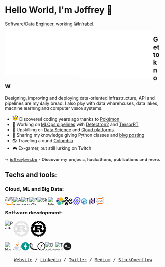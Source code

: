 # Hello World, I'm Joffrey 👋

Software/Data Engineer, working @[Infrabel](https://infrabel.be/).

<img src="github-metrics.svg" align="left" width="47.5%"></img></a>
<img src="achievements.svg" align="left" width="47.5%"></img></a>

## Get to know

Designing, improving and deploying data-oriented infrastructure, API and pipelines are my daily bread. I also play with data wharehouses, data lakes, machine learning and computer vision systems.

- <img alt="Pikachu" title="Pikachu" width="18px" height="18px" src="./icons/pikachu.svg" /> Discovered coding years ago thanks to [Pokémon](https://pokeapi.co/)
- 🔭 Working on [MLOps pipelines](https://cloud.google.com/architecture/mlops-continuous-delivery-and-automation-pipelines-in-machine-learning) with [Detectron2](https://github.com/facebookresearch/detectron2) and [TensorRT](https://developer.nvidia.com/tensorrt)
- 🌱 Upskilling on [Data Science](https://becode.org) and [Cloud platforms](https://learn.acloud.guru/profile/joffreybvn).
- 💬 Sharing my knowledge giving Python classes and [blog posting](https://medium.com/@joffreybvn)
- 🌎 Traveling around [Colombia](https://www.youtube.com/watch?v=6YVl-aixyfs)
- 🎮 Ex-gamer, but still lurking on Twitch


⇨ [joffreybvn.be](https://joffreybvn.be/) • Discover my projects, hackathons, publications and more.

## Techs and tools:

### Cloud, ML and Big Data:

<img align="left" alt="AWS" title="AWS" width="26px" height="26px" src="logos/aws.svg" />
<img align="left" alt="Azure" title="Azure" width="26px" height="26px" src="https://raw.githubusercontent.com/gilbarbara/logos/master/logos/microsoft-azure.svg" />
<img align="left" alt="Tensorflow" title="Tensorflow" width="26px" height="26px" src="https://raw.githubusercontent.com/gilbarbara/logos/master/logos/tensorflow.svg"/>
<img align="left" alt="PyTorch" title="PyTorch" width="26px" height="26px" src="https://raw.githubusercontent.com/gilbarbara/logos/master/logos/pytorch.svg"/>
<img align="left" alt="Sk-learn" title="Sk-learn" width="35px" height="26px" src="https://github.com/scikit-learn/scikit-learn/raw/main/doc/logos/scikit-learn-logo-thumb.png" />
<img align="left" alt="MongoDB" title="MongoDB" width="26px" height="26px" src="https://raw.githubusercontent.com/mongodb-js/leaf/master/dist/mongodb-leaf.svg" />
<img align="left" alt="ElascticSearch" title="ElascticSearch" width="26px" height="26px" src="https://raw.githubusercontent.com/gilbarbara/logos/master/logos/elasticsearch.svg" />
<img align="left" alt="Kafka" title="Kafka" width="26px" height="26px" src="logos/kafka.svg" />
<img align="left" alt="Airbyte" title="Airbyte" width="26px" height="26px" src="logos/airbyte.svg" />
<img align="left" alt="NumPy" title="NumPy" width="26px" height="26px" src="logos/numpy.svg" />
<img align="left" alt="Pandas" title="Pandas" width="26px" height="26px" src="logos/pandas.svg" />
<img align="left" alt="Jupyter Lab" title="Jupyter" width="26px" height="26px" src="logos/jupyter.svg" />

</br>

### Sotfware development:

<img align="left" alt="Python" title="Python" width="26px" height="26px" src="https://raw.githubusercontent.com/gilbarbara/logos/master/logos/python.svg" />

![Poetrip](./logos/rust-light.svg#gh-light-mode-only)
![Poetrip](./logos/rust.svg#gh-dark-mode-only)

<img align="left" alt="Node.js" title="Node.js" width="26px" height="26px" src="https://raw.githubusercontent.com/gilbarbara/logos/master/logos/nodejs-icon.svg" />
<img align="left" alt="Java" title="Java" width="26px" height="26px" src="https://raw.githubusercontent.com/gilbarbara/logos/master/logos/java.svg" />
<img align="left" alt="FastAPI" title="FastAPI" width="26px" height="26px" src="https://raw.githubusercontent.com/Joffreybvn/Joffreybvn/master/icons/fastapi.svg" />
<img align="left" alt="Flask" title="Flask" width="26px" height="26px" src="https://raw.githubusercontent.com/Joffreybvn/Joffreybvn/master/icons/flask.svg" />
<img align="left" alt="SocketIO" title="SocketIO" width="26px" height="26px" src="https://raw.githubusercontent.com/Joffreybvn/Joffreybvn/master/icons/socketio.svg" />
<img align="left" alt="Docker" title="Docker" width="32px" height="26px" src="https://raw.githubusercontent.com/gilbarbara/logos/master/logos/docker-icon.svg" />
<img align="left" alt="Travis CI" title="Travis CI" width="26px" height="26px" src="https://cdn.svgporn.com/logos/travis-ci.svg" />
<img align="left" alt="Terminal" title="Terminal" width="26px" src="https://raw.githubusercontent.com/github/explore/80688e429a7d4ef2fca1e82350fe8e3517d3494d/topics/terminal/terminal.png" />

</br></br>

<p><pre align="center">
<a href="https://joffreybvn.be">Website</a> / <a href="https://www.linkedin.com/in/joffreybvn/">Linkedin</a> / <a href="https://twitter.com/Joffreybvn">Twitter</a> / <a href="https://medium.com/@joffreybvn">Medium</a> / <a href="https://stackoverflow.com/users/7762386/joffrey-bienvenu">StackOverflow</a>
</pre></p>


<!--
**Joffreybvn/Joffreybvn** is a ✨ _special_ ✨ repository because its `README.md` (this file) appears on your GitHub profile.

Here are some ideas to get you started:

- 🔭 I’m currently working on a [low cost URL Shortener](oxi.cx).
- 🌱 I’m currently learning ...
- 👯 I’m looking to collaborate on ...
- 🤔 I’m looking for help with ...
- 💬 Ask me about ...
- 📫 How to reach me: ...
- 😄 Pronouns: ...
- ⚡ Fun fact: ...
-->
